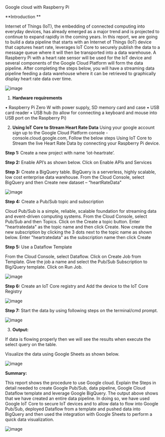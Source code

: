 Google cloud with Raspberry Pi

**Introduction **

Internet of Things (IoT), the embedding of connected computing into everyday devices, has already emerged as a major trend and is projected to continue to expand rapidly in the coming years. In this report, we are going to build a data pipeline that starts with an Internet of Things (IoT) device that captures heart rate, leverages IoT Core to securely publish the data to a message queue where it will then be transported into a data warehouse. A Raspberry Pi with a heart rate sensor will be used for the IoT device and several components of the Google Cloud Platform will form the data pipeline. After completing the steps below, you will have a streaming data pipeline feeding a data warehouse where it can be retrieved to graphically display heart rate data over time.

![image](https://user-images.githubusercontent.com/83789235/117398516-21deba80-aec4-11eb-9ef1-dcdfe1e6c86b.png)

 

1. **Hardware requirements**

•	Raspberry Pi Zero W with power supply, SD memory card and case
•	USB card reader
•	USB hub (to allow for connecting a keyboard and mouse into USB port on the Raspberry Pi)

2. **Using IoT Core to Stream Heart Rate Data**
Using your google account sign up to the Google Cloud Platform console - console.cloud.google.com, Follow the below steps Using IoT Core to Stream the live Heart Rate Data by connecting your Raspberry Pi device.

**Step 1:** Create a new project with name ‘iot-heartrate’. 

**Step 2:** Enable API’s as shown below. Click on Enable APIs and Services

**Step 3:** Create a BigQuery table. BigQuery is a serverless, highly scalable, low cost enterprise data warehouse. From the Cloud Console, select BigQuery and then Create new dataset – “heartRateData"  

![image](https://user-images.githubusercontent.com/83789235/117398546-328f3080-aec4-11eb-9671-e34f505d0246.png)

 
**Step 4:** Create a Pub/Sub topic and subscription

Cloud Pub/Sub is a simple, reliable, scalable foundation for streaming data and event-driven computing systems. From the Cloud Console, select Pub/Sub and then Topics. Click on the Create a topic button. Enter "heartratedata" as the topic name and then click Create. Now create the new subscription by clicking the 3 dots next to the topic name as shown below. Enter "heartratedata" as the subscription name then click Create

**Step 5:** Use a Dataflow Template

From the Cloud Console, select Dataflow. Click on Create Job from Template. Give the job a name and select the Pub/Sub Subscription to Big/Query template. Click on Run Job.

![image](https://user-images.githubusercontent.com/83789235/117398606-4d61a500-aec4-11eb-9b0d-c9ff40393ebd.png)

 

**Step 6:** Create an IoT Core registry and Add the device to the IoT Core Registry

 ![image](https://user-images.githubusercontent.com/83789235/117398621-53578600-aec4-11eb-8b6f-8f60d1de7f17.png)


**Step 7:** Start the data by using following steps on the terminal/cmd prompt.

![image](https://user-images.githubusercontent.com/83789235/117398628-59e5fd80-aec4-11eb-849f-74ec37637f39.png)
 

3. **Output:**

If data is flowing properly then we will see the results when execute the select query on the table. 

Visualize the data using Google Sheets as shown below.

![image](https://user-images.githubusercontent.com/83789235/117398644-623e3880-aec4-11eb-8cd4-df6bd066db9b.png)

 
****Summary:****

This report shows the procedure to use Google cloud. Explain the Steps in detail needed to create Google Pub/Sub, data pipeline, Google Cloud Dataflow template and leverage Google BigQuery. The output above shows that we have created an entire data pipeline. In doing so, we have used Google IoT Core to secure IoT devices and to allow data to flow into Google Pub/Sub, deployed Dataflow from a template and pushed data into BigQuery and then used the integration with Google Sheets to perform a quick data visualization.

![image](https://user-images.githubusercontent.com/83789235/117398085-25257680-aec3-11eb-862d-1fd87da88e76.png)
